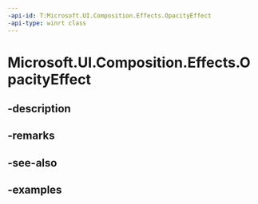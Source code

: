 ```yaml
---
-api-id: T:Microsoft.UI.Composition.Effects.OpacityEffect
-api-type: winrt class
---
```


<!-- Class syntax.
public class OpacityEffect : IGraphicsEffect, IGraphicsEffectSource
-->

# Microsoft.UI.Composition.Effects.OpacityEffect

## -description

## -remarks

## -see-also

## -examples


